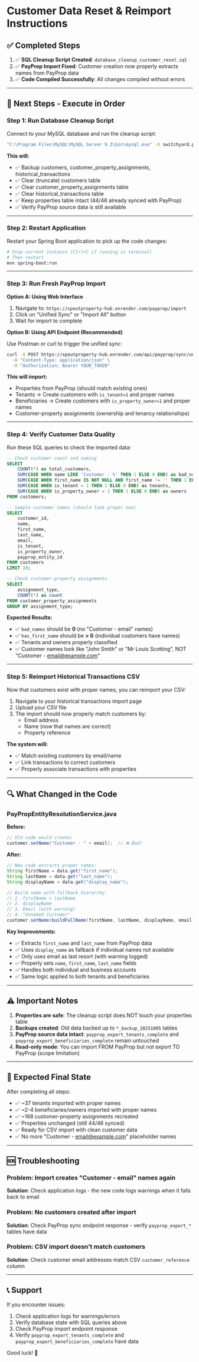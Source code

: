 # Customer Data Reset & Reimport Instructions

## ✅ **Completed Steps**

1. ✅ **SQL Cleanup Script Created**: `database_cleanup_customer_reset.sql`
2. ✅ **PayProp Import Fixed**: Customer creation now properly extracts names from PayProp data
3. ✅ **Code Compiled Successfully**: All changes compiled without errors

---

## 🔄 **Next Steps - Execute in Order**

### **Step 1: Run Database Cleanup Script**

Connect to your MySQL database and run the cleanup script:

```bash
"C:\Program Files\MySQL\MySQL Server 9.3\bin\mysql.exe" -h switchyard.proxy.rlwy.net -P 55090 -u root -p'iRlCPXIbpytvKvaIAfJFZNYGEisxHHrW' railway < C:\Users\sajid\crecrm\database_cleanup_customer_reset.sql
```

**This will:**
- ✅ Backup customers, customer_property_assignments, historical_transactions
- ✅ Clear (truncate) customers table
- ✅ Clear customer_property_assignments table
- ✅ Clear historical_transactions table
- ✅ Keep properties table intact (44/46 already synced with PayProp)
- ✅ Verify PayProp source data is still available

---

### **Step 2: Restart Application**

Restart your Spring Boot application to pick up the code changes:

```bash
# Stop current instance (Ctrl+C if running in terminal)
# Then restart
mvn spring-boot:run
```

---

### **Step 3: Run Fresh PayProp Import**

**Option A: Using Web Interface**
1. Navigate to: `https://spoutproperty-hub.onrender.com/payprop/import`
2. Click on "Unified Sync" or "Import All" button
3. Wait for import to complete

**Option B: Using API Endpoint (Recommended)**

Use Postman or curl to trigger the unified sync:

```bash
curl -X POST https://spoutproperty-hub.onrender.com/api/payprop/sync/unified \
  -H "Content-Type: application/json" \
  -H "Authorization: Bearer YOUR_TOKEN"
```

**This will import:**
- Properties from PayProp (should match existing ones)
- Tenants → Create customers with `is_tenant=1` and proper names
- Beneficiaries → Create customers with `is_property_owner=1` and proper names
- Customer-property assignments (ownership and tenancy relationships)

---

### **Step 4: Verify Customer Data Quality**

Run these SQL queries to check the imported data:

```sql
-- Check customer count and naming
SELECT
    COUNT(*) as total_customers,
    SUM(CASE WHEN name LIKE 'Customer - %' THEN 1 ELSE 0 END) as bad_names,
    SUM(CASE WHEN first_name IS NOT NULL AND first_name != '' THEN 1 ELSE 0 END) as has_first_name,
    SUM(CASE WHEN is_tenant = 1 THEN 1 ELSE 0 END) as tenants,
    SUM(CASE WHEN is_property_owner = 1 THEN 1 ELSE 0 END) as owners
FROM customers;

-- Sample customer names (should look proper now)
SELECT
    customer_id,
    name,
    first_name,
    last_name,
    email,
    is_tenant,
    is_property_owner,
    payprop_entity_id
FROM customers
LIMIT 10;

-- Check customer-property assignments
SELECT
    assignment_type,
    COUNT(*) as count
FROM customer_property_assignments
GROUP BY assignment_type;
```

**Expected Results:**
- ✅ `bad_names` should be **0** (no "Customer - email" names)
- ✅ `has_first_name` should be **> 0** (individual customers have names)
- ✅ Tenants and owners properly classified
- ✅ Customer names look like "John Smith" or "Mr Louis Scotting", NOT "Customer - email@example.com"

---

### **Step 5: Reimport Historical Transactions CSV**

Now that customers exist with proper names, you can reimport your CSV:

1. Navigate to your historical transactions import page
2. Upload your CSV file
3. The import should now properly match customers by:
   - Email address
   - Name (now that names are correct)
   - Property reference

**The system will:**
- ✅ Match existing customers by email/name
- ✅ Link transactions to correct customers
- ✅ Properly associate transactions with properties

---

## 🔍 **What Changed in the Code**

### **PayPropEntityResolutionService.java**

**Before:**
```java
// Old code would create:
customer.setName("Customer - " + email);  // ❌ Bad!
```

**After:**
```java
// New code extracts proper names:
String firstName = data.get("first_name");
String lastName = data.get("last_name");
String displayName = data.get("display_name");

// Build name with fallback hierarchy:
// 1. firstName + lastName
// 2. displayName
// 3. Email (with warning)
// 4. "Unnamed Customer"
customer.setName(buildFullName(firstName, lastName, displayName, email));
```

**Key Improvements:**
- ✅ Extracts `first_name` and `last_name` from PayProp data
- ✅ Uses `display_name` as fallback if individual names not available
- ✅ Only uses email as last resort (with warning logged)
- ✅ Properly sets `name`, `first_name`, `last_name` fields
- ✅ Handles both individual and business accounts
- ✅ Same logic applied to both tenants and beneficiaries

---

## ⚠️ **Important Notes**

1. **Properties are safe**: The cleanup script does NOT touch your properties table
2. **Backups created**: Old data backed up to `*_backup_20251005` tables
3. **PayProp source data intact**: `payprop_export_tenants_complete` and `payprop_export_beneficiaries_complete` remain untouched
4. **Read-only mode**: You can import FROM PayProp but not export TO PayProp (scope limitation)

---

## 🎯 **Expected Final State**

After completing all steps:
- ✅ ~37 tenants imported with proper names
- ✅ ~2-4 beneficiaries/owners imported with proper names
- ✅ ~168 customer-property assignments recreated
- ✅ Properties unchanged (still 44/46 synced)
- ✅ Ready for CSV import with clean customer data
- ✅ No more "Customer - email@example.com" placeholder names

---

## 🆘 **Troubleshooting**

### **Problem: Import creates "Customer - email" names again**
**Solution**: Check application logs - the new code logs warnings when it falls back to email

### **Problem: No customers created after import**
**Solution**: Check PayProp sync endpoint response - verify `payprop_export_*` tables have data

### **Problem: CSV import doesn't match customers**
**Solution**: Check customer email addresses match CSV `customer_reference` column

---

## 📞 **Support**

If you encounter issues:
1. Check application logs for warnings/errors
2. Verify database state with SQL queries above
3. Check PayProp import endpoint response
4. Verify `payprop_export_tenants_complete` and `payprop_export_beneficiaries_complete` have data

Good luck! 🚀
